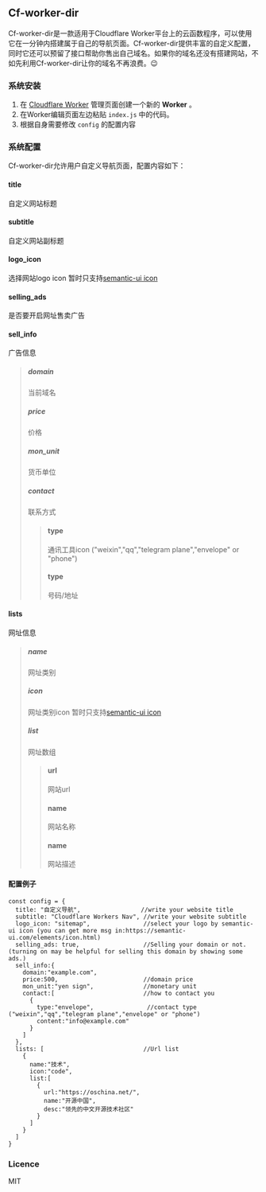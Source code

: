 ## Cf-worker-dir

Cf-worker-dir是一款适用于Cloudflare Worker平台上的云函数程序，可以使用它在一分钟内搭建属于自己的导航页面。Cf-worker-dir提供丰富的自定义配置，同时它还可以预留了接口帮助你售出自己域名。如果你的域名还没有搭建网站，不如先利用Cf-worker-dir让你的域名不再浪费。😉

### 系统安装

1. 在 [Cloudflare Worker](https://workers.cloudflare.com/) 管理页面创建一个新的 **Worker** 。
2. 在Worker编辑页面左边粘贴 `index.js` 中的代码。
3. 根据自身需要修改 `config` 的配置内容

### 系统配置

Cf-worker-dir允许用户自定义导航页面，配置内容如下：
#### title
自定义网站标题
#### subtitle
自定义网站副标题
#### logo_icon
选择网站logo icon 暂时只支持[semantic-ui icon](https://semantic-ui.com/elements/icon.html)
#### selling_ads
是否要开启网址售卖广告
#### sell_info
广告信息
> ##### domain
> 当前域名
> ##### price
> 价格
> ##### mon_unit
> 货币单位
> ##### contact
> 联系方式
> >#### type
> >通讯工具icon ("weixin","qq","telegram plane","envelope" or "phone") 
> >#### type
> >号码/地址
#### lists
网址信息
> ##### name
> 网址类别
> ##### icon
> 网址类别icon 暂时只支持[semantic-ui icon](https://semantic-ui.com/elements/icon.html)
> ##### list
> 网址数组
> >#### url
> >网站url
> >#### name
> >网站名称
> >#### name
> >网站描述

#### 配置例子
```
const config = {
  title: "自定义导航",                 //write your website title
  subtitle: "Cloudflare Workers Nav", //write your website subtitle
  logo_icon: "sitemap",               //select your logo by semantic-ui icon (you can get more msg in:https://semantic-ui.com/elements/icon.html)
  selling_ads: true,                  //Selling your domain or not.(turning on may be helpful for selling this domain by showing some ads.)
  sell_info:{
    domain:"example.com",
    price:500,                        //domain price
    mon_unit:"yen sign",              //monetary unit 
    contact:[                         //how to contact you
      {
        type:"envelope",               //contact type ("weixin","qq","telegram plane","envelope" or "phone")
        content:"info@example.com"
      }
    ]                        
  },
  lists: [                            //Url list
    {
      name:"技术",
      icon:"code",
      list:[
        {
          url:"https://oschina.net/",
          name:"开源中国",
          desc:"领先的中文开源技术社区"
        }
      ]
    }
  ]
}
```

### Licence

MIT
